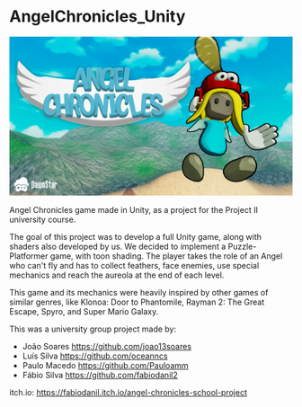 # AngelChronicles_Unity

<img src = "https://github.com/joao13soares/AngelChronicles/blob/main/AngelChronicles.png" width = "850">

Angel Chronicles game made in Unity, as a project for the Project II university course.

The goal of this project was to develop a full Unity game, along with shaders also developed by us.
We decided to implement a Puzzle-Platformer game, with toon shading.
The player takes the role of an Angel who can't fly and has to collect feathers, face enemies, use special mechanics and reach the aureola at the end of each level.

This game and its mechanics were heavily inspired by other games of similar genres, like Klonoa: Door to Phantomile, Rayman 2: The Great Escape, Spyro, and Super Mario Galaxy.

This was a university group project made by:
- João Soares https://github.com/joao13soares
- Luís Silva https://github.com/oceanncs
- Paulo Macedo https://github.com/Pauloamm
- Fábio Silva https://github.com/fabiodanil2

itch.io: https://fabiodanil.itch.io/angel-chronicles-school-project
